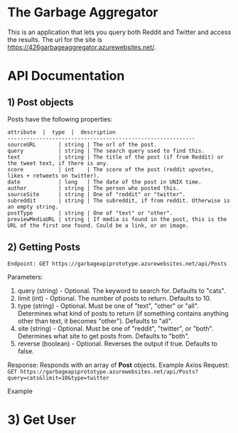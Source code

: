# The Garbage Aggregator 

This is an application that lets you query both Reddit and Twitter and access the results. The url for the site is https://426garbageaggregator.azurewebsites.net/.

# API Documentation

## 1) Post objects

Posts have the following properties:
```
attribute  |  type  |  description
-----------------------------------------------------------
sourceURL       | string | The url of the post.
query           | string | The search query used to find this.
text            | string | The title of the post (if from Reddit) or the tweet text, if there is any.
score           | int    | The score of the post (reddit upvotes, likes + retweets on twitter).
date            | long   | The date of the post in UNIX time.
author          | string | The person who posted this.
sourceSite      | string | One of "reddit" or "twitter".
subreddit       | string | The subreddit, if from reddit. Otherwise is an empty string.
postType        | string | One of "text" or "other".
previewMediaURL | string | If media is found in the post, this is the URL of the first one found. Could be a link, or an image. 

```
## 2) Getting Posts

```
Endpoint: GET https://garbageapiprototype.azurewebsites.net/api/Posts
```
Parameters:
  1) query (string) - Optional. The keyword to search for. Defaults to "cats".
  2) limit (int) - Optional. The number of posts to return. Defaults to 10.
  3) type (string) - Optional. Must be one of "text", "other" or "all". Determines what kind of posts to return (if something contains anything other than text, it becomes                            "other"). Defaults to "all".
  4) site (string) - Optional. Must be one of "reddit", "twitter", or "both". Determines what site to get posts from. Defaults to "both".
  5) reverse (boolean) - Optional. Reverses the output if true. Defaults to false.

Response: Responds with an array of **Post** objects. 
Example Axios Request: ```GET https://garbageapiprototype.azurewebsites.net/api/Posts?query=cats&limit=10&type=twitter``` 

Example 
# 3) Get User


